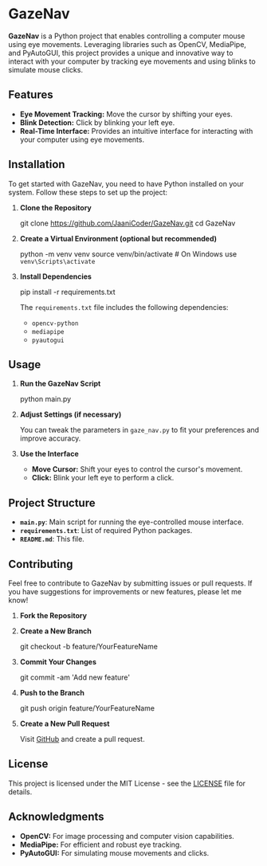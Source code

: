 # GazeNav

**GazeNav** is a Python project that enables controlling a computer mouse using eye movements. Leveraging libraries such as OpenCV, MediaPipe, and PyAutoGUI, this project provides a unique and innovative way to interact with your computer by tracking eye movements and using blinks to simulate mouse clicks.

## Features

- **Eye Movement Tracking:** Move the cursor by shifting your eyes.
- **Blink Detection:** Click by blinking your left eye.
- **Real-Time Interface:** Provides an intuitive interface for interacting with your computer using eye movements.

## Installation

To get started with GazeNav, you need to have Python installed on your system. Follow these steps to set up the project:

1. **Clone the Repository**

   git clone https://github.com/JaaniCoder/GazeNav.git
   cd GazeNav

2. **Create a Virtual Environment (optional but recommended)**

   python -m venv venv
   source venv/bin/activate  # On Windows use `venv\Scripts\activate`

3. **Install Dependencies**

   pip install -r requirements.txt

   The `requirements.txt` file includes the following dependencies:
   - `opencv-python`
   - `mediapipe`
   - `pyautogui`

## Usage

1. **Run the GazeNav Script**

   python main.py

2. **Adjust Settings (if necessary)**

   You can tweak the parameters in `gaze_nav.py` to fit your preferences and improve accuracy.

3. **Use the Interface**

   - **Move Cursor:** Shift your eyes to control the cursor's movement.
   - **Click:** Blink your left eye to perform a click.

## Project Structure

- **`main.py`**: Main script for running the eye-controlled mouse interface.
- **`requirements.txt`**: List of required Python packages.
- **`README.md`**: This file.

## Contributing

Feel free to contribute to GazeNav by submitting issues or pull requests. If you have suggestions for improvements or new features, please let me know!

1. **Fork the Repository**
2. **Create a New Branch**

   git checkout -b feature/YourFeatureName

3. **Commit Your Changes**

   git commit -am 'Add new feature'

4. **Push to the Branch**

   git push origin feature/YourFeatureName

5. **Create a New Pull Request**

   Visit [GitHub](https://github.com/JaaniCoder/GazeNav) and create a pull request.

## License

This project is licensed under the MIT License - see the [LICENSE](LICENSE) file for details.

## Acknowledgments

- **OpenCV:** For image processing and computer vision capabilities.
- **MediaPipe:** For efficient and robust eye tracking.
- **PyAutoGUI:** For simulating mouse movements and clicks.
